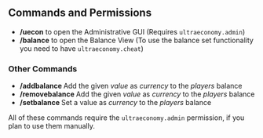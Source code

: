 ## Commands and Permissions


* **/uecon** to open the Administrative GUI
(Requires ``ultraeconomy.admin``)
* **/balance** to open the Balance View
(To use the balance set functionality you need to have ``ultraeconomy.cheat``)



### Other Commands
* **/addbalance <Player> <Currency> <Value>**
  Add the given *value* as *currency* to the *players* balance
* **/removebalance <Player> <Currency> <Value>**
  Add the given *value* as *currency* to the *players* balance
* **/setbalance <Player> <Currency> <Value>**
  Set a value as *currency* to the *players* balance  


All of these commands require the ``ultraeconomy.admin`` permission, if you plan to use them manually.
